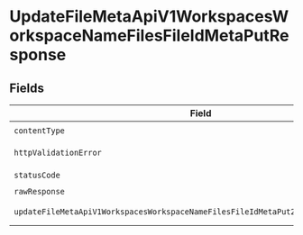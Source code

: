 # UpdateFileMetaApiV1WorkspacesWorkspaceNameFilesFileIdMetaPutResponse


## Fields

| Field                                                                               | Type                                                                                | Required                                                                            | Description                                                                         |
| ----------------------------------------------------------------------------------- | ----------------------------------------------------------------------------------- | ----------------------------------------------------------------------------------- | ----------------------------------------------------------------------------------- |
| `contentType`                                                                       | *string*                                                                            | :heavy_check_mark:                                                                  | N/A                                                                                 |
| `httpValidationError`                                                               | [shared.HTTPValidationError](../../models/shared/httpvalidationerror.md)            | :heavy_minus_sign:                                                                  | Validation Error                                                                    |
| `statusCode`                                                                        | *number*                                                                            | :heavy_check_mark:                                                                  | N/A                                                                                 |
| `rawResponse`                                                                       | [AxiosResponse>](https://axios-http.com/docs/res_schema)                            | :heavy_minus_sign:                                                                  | N/A                                                                                 |
| `updateFileMetaApiV1WorkspacesWorkspaceNameFilesFileIdMetaPut200ApplicationJSONAny` | *any*                                                                               | :heavy_minus_sign:                                                                  | Successful Response                                                                 |